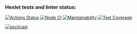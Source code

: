 ### Hexlet tests and linter status:

[![Actions Status](https://github.com/Rost-is-love/frontend-project-lvl2/workflows/hexlet-check/badge.svg)](https://github.com/Rost-is-love/frontend-project-lvl2/actions)
[![Node CI](https://github.com/Rost-is-love/frontend-project-lvl2/workflows/Node%20CI/badge.svg)](https://github.com/Rost-is-love/frontend-project-lvl2/actions)
[![Maintainability](https://api.codeclimate.com/v1/badges/8da5c5b65f15ba017591/maintainability)](https://codeclimate.com/github/Rost-is-love/frontend-project-lvl2/maintainability)
[![Test Coverage](https://api.codeclimate.com/v1/badges/8da5c5b65f15ba017591/test_coverage)](https://codeclimate.com/github/Rost-is-love/frontend-project-lvl2/test_coverage)

[![asciicast](https://asciinema.org/a/q8dYVBwPyfVgyC3gmigP6vgJg.svg)](https://asciinema.org/a/q8dYVBwPyfVgyC3gmigP6vgJg)
